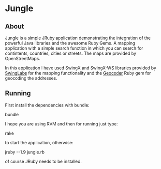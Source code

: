 Jungle
======

About
-----

Jungle is a simple JRuby application demonstrating the integration of the powerful Java libraries and the awesome Ruby Gems. A mapping application with a simple search function in which you can search for contintents, countries, cities or streets. The maps are provided by OpenStreetMaps.

In this application I have used SwingX and SwingX-WS libraries provided by [SwingLabs](http://swinglabs.org/projects.jsp) for the mapping functionality and the [Geocoder](http://www.rubygeocoder.com/) Ruby gem for geocoding the addresses.

Running
-------

First install the dependencies with bundle:

 bundle

I hope you are using RVM and then for running just type:

 rake

to start the application, otherwise:

 jruby --1.9 jungle.rb

of course JRuby needs to be installed.